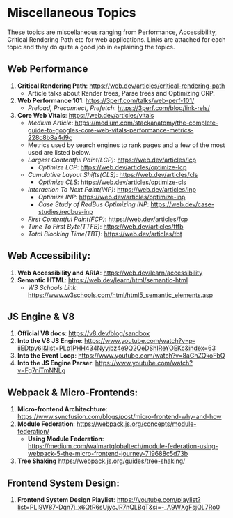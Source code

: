 # Miscellaneous Topics

These topics are miscellaneous ranging from Performance, Accessibility, Critical Rendering Path etc for web applications. Links are attached for each topic and they do quite a good job in explaining the topics.

## Web Performance
1. **Critical Rendering Path**: https://web.dev/articles/critical-rendering-path
    - Article talks about Render trees, Parse trees and Optimizing CRP.
1. **Web Performance 101**:  https://3perf.com/talks/web-perf-101/
    - _Preload, Preconnect, Prefetch_: https://3perf.com/blog/link-rels/
1. **Core Web Vitals**: https://web.dev/articles/vitals
    - _Medium Article_: https://medium.com/stackanatomy/the-complete-guide-to-googles-core-web-vitals-performance-metrics-228c8b8a4d9c 
    - Metrics used by search engines to rank pages and a few of the most used are listed below.
    - _Largest Contentful Paint(LCP)_: https://web.dev/articles/lcp
      - _Optimize LCP_: https://web.dev/articles/optimize-lcp 
    - _Cumulative Layout Shifts(CLS)_: https://web.dev/articles/cls
      - _Optimize CLS_: https://web.dev/articles/optimize-cls 
    - _Interaction To Next Paint(INP)_: https://web.dev/articles/inp
      - _Optimize INP_: https://web.dev/articles/optimize-inp
      - _Case Study of RedBus Optimizing INP_: https://web.dev/case-studies/redbus-inp
    - _First Contentful Paint(FCP)_: https://web.dev/articles/fcp
    - _Time To First Byte(TTFB)_: https://web.dev/articles/ttfb
    - _Total Blocking Time(TBT)_: https://web.dev/articles/tbt

## Web Accessibility:
1. **Web Accessibility and ARIA**: https://web.dev/learn/accessibility
2. **Semantic HTML**: https://web.dev/learn/html/semantic-html
    - _W3 Schools Link_: https://www.w3schools.com/html/html5_semantic_elements.asp

## JS Engine & V8
1. **Official V8 docs**: https://v8.dev/blog/sandbox
2. **Into the V8 JS Engine**: https://www.youtube.com/watch?v=p-iiEDtpy6I&list=PLp1PHH434Nyyjbz4e9Q2QeDShIReYOEKc&index=63
3. **Into the Event Loop**: https://www.youtube.com/watch?v=8aGhZQkoFbQ
4. **Into the JS Engine Parser**: https://www.youtube.com/watch?v=Fg7niTmNNLg

## Webpack & Micro-Frontends:
1. **Micro-frontend Architechture**: https://www.syncfusion.com/blogs/post/micro-frontend-why-and-how
2. **Module Federation**: https://webpack.js.org/concepts/module-federation/
    - **Using Module Federation**: https://medium.com/walmartglobaltech/module-federation-using-webpack-5-the-micro-frontend-journey-719688c5d73b
3. **Tree Shaking** https://webpack.js.org/guides/tree-shaking/
  
## Frontend System Design: 
1. **Frontend System Design Playlist**: https://youtube.com/playlist?list=PLI9W87-Dqn7j_x6QtR6sUjycJR7nQLBqT&si=-_A9WXgFsjQL7Ro0
